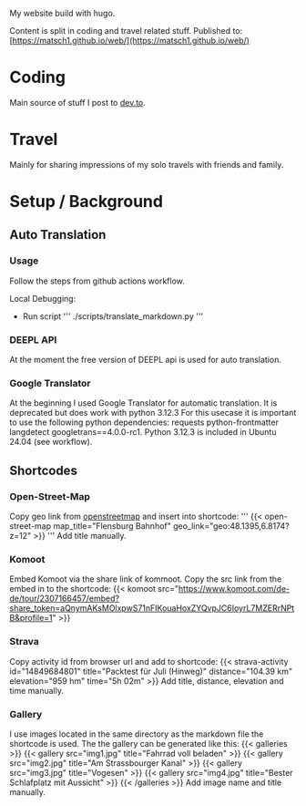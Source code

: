 My website build with hugo.

Content is split in coding and travel related stuff.
Published to: [https://matsch1.github.io/web/](https://matsch1.github.io/web/)

# Coding 
Main source of stuff I post to [dev.to](https://dev.to).

# Travel
Mainly for sharing impressions of my solo travels with friends and family.

# Setup / Background
## Auto Translation 
### Usage
Follow the steps from github actions workflow.

Local Debugging:
- Run script ''' ./scripts/translate_markdown.py '''

### DEEPL API
At the moment the free version of DEEPL api is used for auto translation.

### Google Translator
At the beginning I used Google Translator for automatic translation. 
It is deprecated but does work with python 3.12.3
For this usecase it is important to use the following python dependencies: requests python-frontmatter langdetect googletrans==4.0.0-rc1.
Python 3.12.3 is included in Ubuntu 24.04 (see workflow).


## Shortcodes
### Open-Street-Map
Copy geo link from [openstreetmap](https://www.openstreetmap.org/#map=6/51.33/10.45) and insert into shortcode:
''' {{< open-street-map map_title="Flensburg Bahnhof" geo_link="geo:48.1395,6.8174?z=12" >}} '''
Add title manually.

### Komoot
Embed Komoot via the share link of kommoot.
Copy the src link from the embed in to the shortcode:
{{< komoot src="https://www.komoot.com/de-de/tour/2307166457/embed?share_token=aQnymAKsMOlxpwS71nFIKouaHoxZYQvpJC6IoyrL7MZERrNPtB&profile=1" >}}

### Strava
Copy activity id from browser url and add to shortcode:
{{< strava-activity id="14849684801" title="Packtest für Juli (Hinweg)" distance="104.39 km" elevation="959 hm" time="5h 02m" >}}
Add title, distance, elevation and time manually.

### Gallery
I use images located in the same directory as the markdown file the shortcode is
used.
The the gallery can be generated like this:
{{< galleries >}}
{{< gallery src="img1.jpg" title="Fahrrad voll beladen" >}}
{{< gallery src="img2.jpg" title="Am Strassbourger Kanal" >}}
{{< gallery src="img3.jpg" title="Vogesen" >}}
{{< gallery src="img4.jpg" title="Bester Schlafplatz mit Aussicht" >}}
{{< /galleries >}}
Add image name and title manually.
